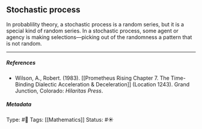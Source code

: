 ## Stochastic process  # 

In probablility theory, a stochastic process is a random series, but it is a special kind of random series. In a stochastic process, some agent or agency is making selections—picking out of the randomness a pattern that is not random.

___

##### References

- Wilson, A., Robert. (1983). [[Prometheus Rising Chapter 7. The Time-Binding Dialectic Acceleration & Deceleration]] (Location 1243). Grand Junction, Colorado: _Hilaritas Press_.

##### Metadata

Type: #🔴 
Tags: [[Mathematics]]
Status: #☀️ 